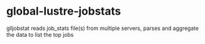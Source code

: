 # global-lustre-jobstats
glljobstat reads job_stats file(s) from multiple servers, parses and aggregate the data to list the top jobs
